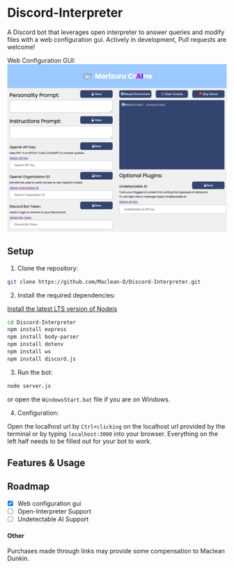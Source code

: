 # Discord-Interpreter
A Discord bot that leverages open interpreter to answer queries and modify files with a web configuration gui.  Actively in development, Pull requests are welcome!

Web Configuration GUI:
![Picture of web configuration gui](SettingsPage.png)


## Setup

1. Clone the repository:

```bash
git clone https://github.com/Maclean-D/Discord-Interpreter.git
```

2. Install the required dependencies:

[Install the latest LTS version of Nodejs](https://nodejs.org/en/download)
```bash
cd Discord-Interpreter
npm install express
npm install body-parser
npm install dotenv
npm install ws
npm install discord.js
```

3. Run the bot:

```bash
node server.js
```
or open the `WindowsStart.bat` file if you are on Windows.

4. Configuration:

Open the localhost url by `Ctrl+clicking` on the localhost url provided by the terminal or by typing `localhost:3000` into your browser. Everything on the left half needs to be filled out for your bot to work.
## Features & Usage

## Roadmap

- [x] Web configuration gui
- [ ] Open-Interpreter Support
- [ ] Undetectable AI Support

#### Other

Purchases made through links may provide some compensation to Maclean Dunkin.